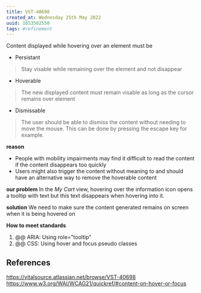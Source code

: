 ```yaml
---
title: VST-40698
created_at: Wednesday 25th May 2022
uuid: 1653502550
tags: #refinement
---
```


Content displayed while hovering over an element must be
- Persistant
> Stay visable while remaining over the element and not disappear
- Hoverable
> The new displayed content must remain visable as long as the cursor remains over element
- Dismissable
> The user should be able to dismiss the content without needing to move the mouse. This can be done by pressing the escape key for example.


**reason**
- People with mobility impairments may find it difficult to read the content if the content disappears too quickly 
- Users might also trigger the content without meaning to and should have an alternative way to remove the hoverable content

**our problem**
In the _My Cart_ view, hovering over the information icon opens a tooltip with text but this text disappears when hovering into it.

**solution**
We need to make sure the content generated remains on screen when it is being hovered on


**How to meet standards**
1.  @@ ARIA: Using role="tooltip"
2. @@ CSS: Using hover and focus pseudo classes




## References
https://vitalsource.atlassian.net/browse/VST-40698
https://www.w3.org/WAI/WCAG21/quickref/#content-on-hover-or-focus